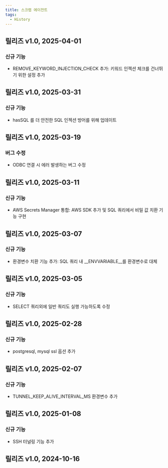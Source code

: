 ```yaml
---
title: 스크랩 에이전트
tags:
  - History
---
```


## 릴리즈 v1.0, 2025-04-01
### 신규 기능
* REMOVE_KEYWORD_INJECTION_CHECK 추가: 키워드 인젝션 체크를 건너뛰기 위한 설정 추가

## 릴리즈 v1.0, 2025-03-31
### 신규 기능
* hasSQL 를 더 안전한 SQL 인젝션 방어를 위해 업데이트

## 릴리즈 v1.0, 2025-03-19
### 버그 수정
* ODBC 연결 시 에러 발생하는 버그 수정

## 릴리즈 v1.0, 2025-03-11
### 신규 기능
* AWS Secrets Manager 통합: AWS SDK 추가 및 SQL 쿼리에서 비밀 값 치환 기능 구현

## 릴리즈 v1.0, 2025-03-07
### 신규 기능
* 환경변수 치환 기능 추가: SQL 쿼리 내 __ENVVARIABLE__를 환경변수로 대체

## 릴리즈 v1.0, 2025-03-05
### 신규 기능
* SELECT 쿼리외에 일반 쿼리도 실행 가능하도록 수정

## 릴리즈 v1.0, 2025-02-28
### 신규 기능
* postgresql, mysql ssl 옵션 추가

## 릴리즈 v1.0, 2025-02-07
### 신규 기능
* TUNNEL_KEEP_ALIVE_INTERVAL_MS 환경변수 추가

## 릴리즈 v1.0, 2025-01-08
### 신규 기능
* SSH 터널링 기능 추가

## 릴리즈 v1.0, 2024-10-16
